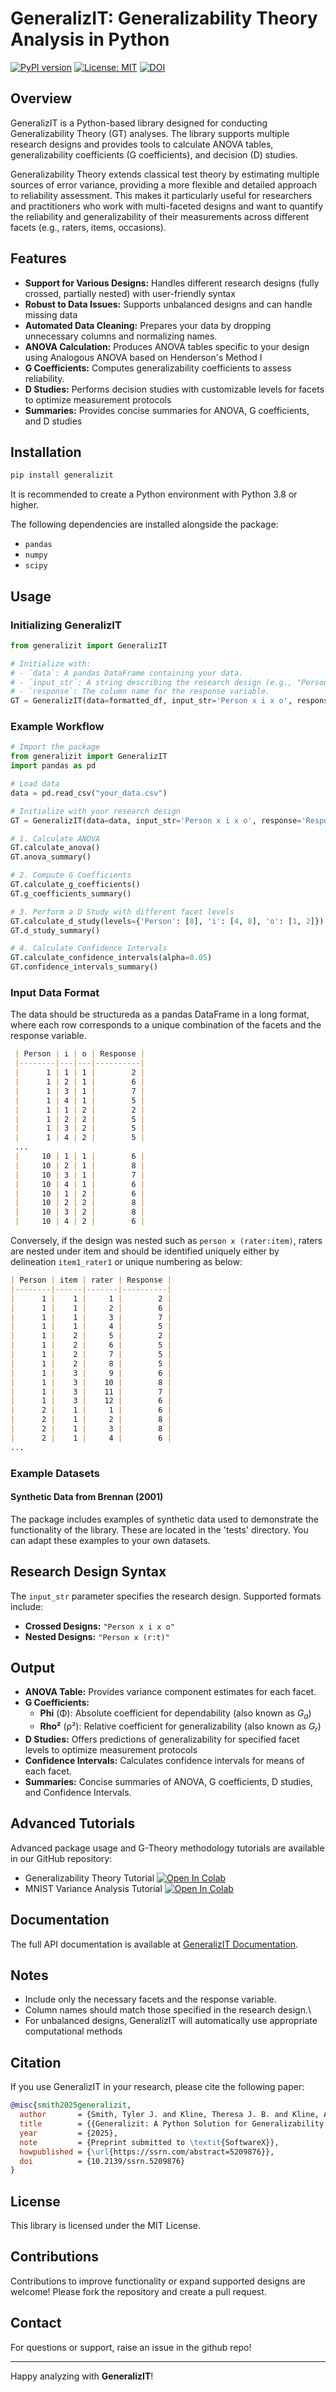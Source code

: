# GeneralizIT: Generalizability Theory Analysis in Python

[![PyPI version](https://img.shields.io/pypi/v/generalizit.svg)](https://pypi.org/project/generalizit/)
[![License: MIT](https://img.shields.io/badge/License-MIT-yellow.svg)](https://opensource.org/licenses/MIT)
[![DOI](https://img.shields.io/badge/DOI-10.2139%2Fssrn.5209876-blue)](https://doi.org/10.2139/ssrn.5209876)

## Overview

GeneralizIT is a Python-based library designed for conducting Generalizability Theory (GT) analyses. The library supports multiple research designs and provides tools to calculate ANOVA tables, generalizability coefficients (G coefficients), and decision (D) studies.

Generalizability Theory extends classical test theory by estimating multiple sources of error variance, providing a more flexible and detailed approach to reliability assessment. This makes it particularly useful for researchers and practitioners who work with multi-faceted designs and want to quantify the reliability and generalizability of their measurements across different facets (e.g., raters, items, occasions).

## Features

- **Support for Various Designs:** Handles different research designs (fully crossed, partially nested) with user-friendly syntax
- **Robust to Data Issues:** Supports unbalanced designs and can handle missing data
- **Automated Data Cleaning:** Prepares your data by dropping unnecessary columns and normalizing names.
- **ANOVA Calculation:** Produces ANOVA tables specific to your design using Analogous ANOVA based on Henderson's Method I
- **G Coefficients:** Computes generalizability coefficients to assess reliability.
- **D Studies:** Performs decision studies with customizable levels for facets to optimize measurement protocols
- **Summaries:** Provides concise summaries for ANOVA, G coefficients, and D studies

## Installation

```python
pip install generalizit
```

It is recommended to create a Python environment with Python 3.8 or higher.

The following dependencies are installed alongside the package:

- `pandas`
- `numpy`
- `scipy`

## Usage

### Initializing GeneralizIT

```python
from generalizit import GeneralizIT

# Initialize with:
# - `data`: A pandas DataFrame containing your data.
# - `input_str`: A string describing the research design (e.g., "Person x i x o").
# - `response`: The column name for the response variable.
GT = GeneralizIT(data=formatted_df, input_str='Person x i x o', response='Response')
```

### Example Workflow

```python
# Import the package
from generalizit import GeneralizIT
import pandas as pd

# Load data
data = pd.read_csv("your_data.csv")

# Initialize with your research design
GT = GeneralizIT(data=data, input_str='Person x i x o', response='Response')

# 1. Calculate ANOVA
GT.calculate_anova()
GT.anova_summary()

# 2. Compute G Coefficients
GT.calculate_g_coefficients()
GT.g_coefficients_summary()

# 3. Perform a D Study with different facet levels
GT.calculate_d_study(levels={'Person': [8], 'i': [4, 8], 'o': [1, 2]})
GT.d_study_summary()

# 4. Calculate Confidence Intervals
GT.calculate_confidence_intervals(alpha=0.05)
GT.confidence_intervals_summary()
```

### Input Data Format

The data should be structureda as a pandas DataFrame in a long format, where each row corresponds to a unique combination of the facets and the response variable.

 ```markdown
  | Person | i | o | Response |
  |--------|---|---|----------|
  |      1 | 1 | 1 |        2 |
  |      1 | 2 | 1 |        6 |
  |      1 | 3 | 1 |        7 |
  |      1 | 4 | 1 |        5 |
  |      1 | 1 | 2 |        2 |
  |      1 | 2 | 2 |        5 |
  |      1 | 3 | 2 |        5 |
  |      1 | 4 | 2 |        5 |
  ...
  |     10 | 1 | 1 |        6 |
  |     10 | 2 | 1 |        8 |
  |     10 | 3 | 1 |        7 |
  |     10 | 4 | 1 |        6 |
  |     10 | 1 | 2 |        6 |
  |     10 | 2 | 2 |        8 |
  |     10 | 3 | 2 |        8 |
  |     10 | 4 | 2 |        6 |
  ```

Conversely, if the design was nested such as `person x (rater:item)`, raters are nested under item and should be identified uniquely either by delineation `item1_rater1` or unique numbering as below:

``` markdown
| Person | item | rater | Response |
|--------|------|-------|----------|
|      1 |    1 |     1 |        2 |
|      1 |    1 |     2 |        6 |
|      1 |    1 |     3 |        7 |
|      1 |    1 |     4 |        5 |
|      1 |    2 |     5 |        2 |
|      1 |    2 |     6 |        5 |
|      1 |    2 |     7 |        5 |
|      1 |    2 |     8 |        5 |
|      1 |    3 |     9 |        6 |
|      1 |    3 |    10 |        8 |
|      1 |    3 |    11 |        7 |
|      1 |    3 |    12 |        6 |
|      2 |    1 |     1 |        6 |
|      2 |    1 |     2 |        8 |
|      2 |    1 |     3 |        8 |
|      2 |    1 |     4 |        6 |
...
```

### Example Datasets

#### Synthetic Data from Brennan (2001)

The package includes examples of synthetic data used to demonstrate the functionality of the library.
These are located in the 'tests' directory. 
You can adapt these examples to your own datasets.

## Research Design Syntax

The `input_str` parameter specifies the research design. Supported formats include:

- **Crossed Designs:** `"Person x i x o"`
- **Nested Designs:** `"Person x (r:t)"`

## Output

- **ANOVA Table:** Provides variance component estimates for each facet.
- **G Coefficients:**
  - **Phi** (Φ): Absolute coefficient for dependability (also known as *G<sub>a</sub>*)
  - **Rho²** (ρ²): Relative coefficient for generalizability (also known as *G<sub>r</sub>*)
- **D Studies:** Offers predictions of generalizability for specified facet levels to optimize measurement protocols
- **Confidence Intervals:** Calculates confidence intervals for means of each facet.
- **Summaries:** Concise summaries of ANOVA, G coefficients, D studies, and Confidence Intervals.

## Advanced Tutorials

Advanced package usage and G-Theory methodology tutorials are available in our GitHub repository:

- Generalizability Theory Tutorial [![Open In Colab](https://colab.research.google.com/assets/colab-badge.svg)](https://colab.research.google.com/github/tylerjsmith111/GeneralizIT/blob/main/tutorials/generaliz_tutorial.ipynb)
- MNIST Variance Analysis Tutorial [![Open In Colab](https://colab.research.google.com/assets/colab-badge.svg)](https://colab.research.google.com/github/tylerjsmith111/GeneralizIT/blob/main/tutorials/mnist_variance_tutorial.ipynb)

## Documentation

The full API documentation is available at [GeneralizIT Documentation](https://tylerjsmith111.github.io/GeneralizIT/documentation/index.html).

## Notes

- Include only the necessary facets and the response variable.
- Column names should match those specified in the research design.\
- For unbalanced designs, GeneralizIT will automatically use appropriate computational methods

## Citation

If you use GeneralizIT in your research, please cite the following paper:

```bibtex
@misc{smith2025generalizit,
  author       = {Smith, Tyler J. and Kline, Theresa J. B. and Kline, Adrienne Sarah},
  title        = {{Generalizit: A Python Solution for Generalizability Theory Computations}},
  year         = {2025},
  note         = {Preprint submitted to \textit{SoftwareX}},
  howpublished = {\url{https://ssrn.com/abstract=5209876}},
  doi          = {10.2139/ssrn.5209876}
}
```

## License

This library is licensed under the MIT License.

## Contributions

Contributions to improve functionality or expand supported designs are welcome! Please fork the repository and create a pull request.

## Contact

For questions or support, raise an issue in the github repo!

---

Happy analyzing with **GeneralizIT**!
